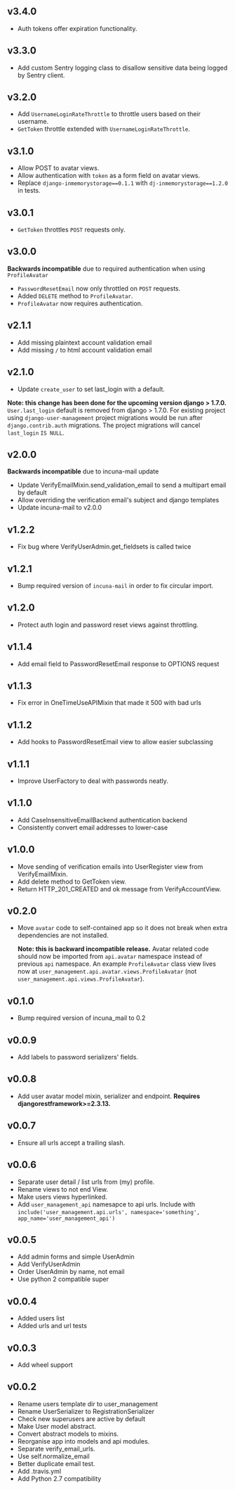 ## v3.4.0

* Auth tokens offer expiration functionality.

## v3.3.0

* Add custom Sentry logging class to disallow sensitive data being logged by Sentry client.

## v3.2.0

* Add `UsernameLoginRateThrottle` to throttle users based on their username.
* `GetToken` throttle extended with `UsernameLoginRateThrottle`.

## v3.1.0

* Allow POST to avatar views.
* Allow authentication with `token` as a form field on avatar views.
* Replace `django-inmemorystorage==0.1.1` with `dj-inmemorystorage==1.2.0` in tests.

## v3.0.1

* `GetToken` throttles `POST` requests only.

## v3.0.0

**Backwards incompatible** due to required authentication when using `ProfileAvatar`

* `PasswordResetEmail` now only throttled on `POST` requests.
* Added `DELETE` method to `ProfileAvatar`.
* `ProfileAvatar` now requires authentication.

## v2.1.1

* Add missing plaintext account validation email
* Add missing `/` to html account validation email

## v2.1.0

* Update `create_user` to set last_login with a default.

 **Note: this change has been done for the upcoming version django > 1.7.0.**
 `User.last_login` default is removed from django > 1.7.0. For existing
 project using `django-user-management` project migrations would be run
 after `django.contrib.auth` migrations. The project migrations will cancel
 `last_login` `IS NULL`.

## v2.0.0

**Backwards incompatible** due to incuna-mail update

* Update VerifyEmailMixin.send_validation_email to send a multipart email by default
* Allow overriding the verification email's subject and django templates
* Update incuna-mail to v2.0.0

## v1.2.2

* Fix bug where VerifyUserAdmin.get_fieldsets is called twice

## v1.2.1

* Bump required version of `incuna-mail` in order to fix circular import.

## v1.2.0

* Protect auth login and password reset views against throttling.

## v1.1.4

* Add email field to PasswordResetEmail response to OPTIONS request

## v1.1.3

* Fix error in OneTimeUseAPIMixin that made it 500 with bad urls

## v1.1.2

* Add hooks to PasswordResetEmail view to allow easier subclassing

## v1.1.1

* Improve UserFactory to deal with passwords neatly.

## v1.1.0

* Add CaseInsensitiveEmailBackend authentication backend
* Consistently convert email addresses to lower-case

## v1.0.0

* Move sending of verification emails into UserRegister view from VerifyEmailMixin.
* Add delete method to GetToken view.
* Return HTTP_201_CREATED and ok message from VerifyAccountView.

## v0.2.0

* Move `avatar` code to self-contained app so it does not break
  when extra dependencies are not installed.

  **Note: this is backward incompatible release.**
  Avatar related code should now be imported from `api.avatar` namespace
  instead of previous `api` namespace. An example `ProfileAvatar` class view
  lives now at `user_management.api.avatar.views.ProfileAvatar`
  (not `user_management.api.views.ProfileAvatar`).

## v0.1.0

* Bump required version of incuna_mail to 0.2

## v0.0.9

* Add labels to password serializers' fields.

## v0.0.8

* Add user avatar model mixin, serializer and endpoint.
  **Requires djangorestframework>=2.3.13.**

## v0.0.7

* Ensure all urls accept a trailing slash.

## v0.0.6

* Separate user detail / list urls from (my) profile.
* Rename views to not end View.
* Make users views hyperlinked.
* Add `user_management_api` namesapce to api urls. Include with
  `include('user_management.api.urls', namespace='something', app_name='user_management_api')`


## v0.0.5

* Add admin forms and simple UserAdmin
* Add VerifyUserAdmin
* Order UserAdmin by name, not email
* Use python 2 compatible super

## v0.0.4

* Added users list
* Added urls and url tests

## v0.0.3

* Add wheel support

## v0.0.2

* Rename users template dir to user_management
* Rename UserSerializer to RegistrationSerializer
* Check new superusers are active by default
* Make User model abstract.
* Convert abstract models to mixins.
* Reorganise app into models and api modules.
* Separate verify_email_urls.
* Use self.normalize_email
* Better duplicate email test.
* Add .travis.yml
* Add Python 2.7 compatibility

